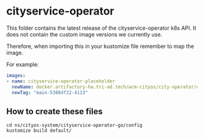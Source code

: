 # cityservice-operator


This folder contains the latest release of the cityservice-operator k8s API. It
does not contain the custom image versions we currently use.

Therefore, when importing this in your kustomize file remember to map the image.

For example:

```yaml
images:
- name: cityservice-operator-placeholder
  newName: docker.artifactory-ha.tri-ad.tech/wcm-cityos/city-operator/cityservice-operator
  newTag: "main-5388df22-4113"
```


## How to create these files

```
cd ns/cityos-system/cityservice-operator-go/config
kustomize build default/ 
```
